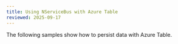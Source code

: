 ```yaml
---
title: Using NServiceBus with Azure Table
reviewed: 2025-09-17
---
```


The following samples show how to persist data with Azure Table.
